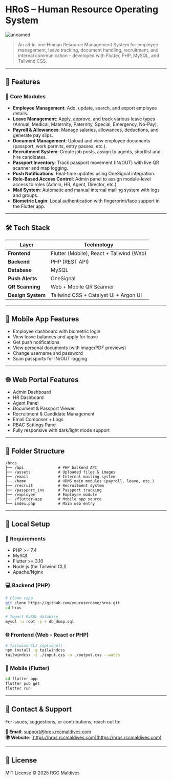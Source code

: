 # HRoS – Human Resource Operating System

![unnamed](https://github.com/user-attachments/assets/1640a627-1c35-4b48-a23d-6fb3589707ba)
> An all-in-one Human Resource Management System for employee management, leave tracking, document handling, recruitment, and internal communication – developed with Flutter, PHP, MySQL, and Tailwind CSS.

---

## 🚀 Features

### 🎯 Core Modules
- **Employee Management**: Add, update, search, and export employee details.
- **Leave Management**: Apply, approve, and track various leave types (Annual, Medical, Maternity, Paternity, Special, Emergency, No-Pay).
- **Payroll & Allowances**: Manage salaries, allowances, deductions, and generate pay slips.
- **Document Management**: Upload and view employee documents (passport, work permits, entry passes, etc.).
- **Recruitment System**: Create job posts, assign to agents, shortlist and hire candidates.
- **Passport Inventory**: Track passport movement (IN/OUT) with live QR scanner and map logging.
- **Push Notifications**: Real-time updates using OneSignal integration.
- **Role-Based Access Control**: Admin panel to assign module-level access to roles (Admin, HR, Agent, Director, etc.).
- **Mail System**: Automatic and manual internal mailing system with logs and groups.
- **Biometric Login**: Local authentication with fingerprint/face support in the Flutter app.

---

## 🛠️ Tech Stack

| Layer           | Technology                          |
|----------------|--------------------------------------|
| **Frontend**    | Flutter (Mobile), React + Tailwind (Web) |
| **Backend**     | PHP (REST API)                      |
| **Database**    | MySQL                               |
| **Push Alerts** | OneSignal                           |
| **QR Scanning** | Web + Mobile QR Scanner             |
| **Design System**| Tailwind CSS + Catalyst UI + Argon UI |

---

## 📱 Mobile App Features

- Employee dashboard with biometric login
- View leave balances and apply for leave
- Get push notifications
- View personal documents (with image/PDF previews)
- Change username and password
- Scan passports for IN/OUT logging

---

## 🌐 Web Portal Features

- Admin Dashboard
- HR Dashboard
- Agent Panel
- Document & Passport Viewer
- Recruitment & Candidate Management
- Email Composer + Logs
- RBAC Settings Panel
- Fully responsive with dark/light mode support

---

## 📂 Folder Structure

```
/hros
├── /api               # PHP backend API
├── /assets            # Uploaded files & images
├── /email             # Internal mailing system
├── /home              # HRMS main modules (payroll, leave, etc.)
├── /recruit           # Recruitment system
├── /passport_inv      # Passport tracking
├── /employee          # Employee module
├── /flutter-app       # Mobile app source
└── index.php          # Main web entry
```

---

## 🧪 Local Setup

### 🔧 Requirements
- PHP >= 7.4
- MySQL
- Flutter >= 3.10
- Node.js (for Tailwind CLI)
- Apache/Nginx

### 💻 Backend (PHP)
```bash
# Clone repo
git clone https://github.com/yourusername/hros.git
cd hros

# Import MySQL database
mysql -u root -p < db_dump.sql
```

### 🌐 Frontend (Web - React or PHP)
```bash
# Tailwind CLI (optional)
npm install -g tailwindcss
tailwindcss -i ./input.css -o ./output.css --watch
```

### 📱 Mobile (Flutter)
```bash
cd flutter-app
flutter pub get
flutter run
```





---

## 📧 Contact & Support

For issues, suggestions, or contributions, reach out to:

**📩 Email**: support@hros.rccmaldives.com  
**🌍 Website**: [https://hros.rccmaldives.com](https://hros.rccmaldives.com)

---

## 📃 License

MIT License © 2025 RCC Maldives
